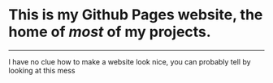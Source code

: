 # This is my Github Pages website, the home of *most* of my projects.
---
I have no clue how to make a website look nice, you can probably tell by looking at this mess